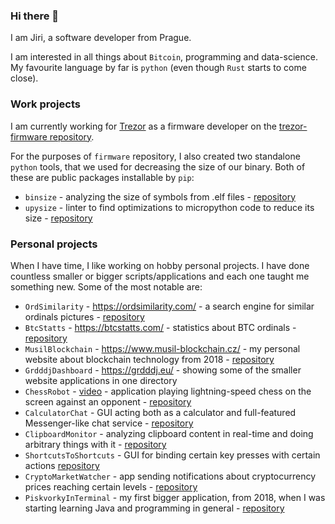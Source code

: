 ### Hi there 👋

I am Jiri, a software developer from Prague.

I am interested in all things about `Bitcoin`, programming and data-science. My favourite language by far is `python` (even though `Rust` starts to come close).

### Work projects
I am currently working for [Trezor](https://www.trezor.io) as a firmware developer on the [trezor-firmware repository](https://github.com/trezor/trezor-firmware).

For the purposes of `firmware` repository, I also created two standalone `python` tools, that we used for decreasing the size of our binary. Both of these are public packages installable by `pip`: 
- `binsize` - analyzing the size of symbols from .elf files - [repository](https://github.com/grdddj/binsize)
- `upysize` - linter to find optimizations to micropython code to reduce its size - [repository](https://github.com/grdddj/upysize)

### Personal projects
When I have time, I like working on hobby personal projects. I have done countless smaller or bigger scripts/applications and each one taught me something new.
Some of the most notable are:

- `OrdSimilarity` - https://ordsimilarity.com/ - a search engine for similar ordinals pictures - [repository](https://github.com/grdddj/similar-ordinals)
- `BtcStatts` - https://btcstatts.com/ - statistics about BTC ordinals - [repository](https://github.com/grdddj/ordinals-statistics)
- `MusilBlockchain` - https://www.musil-blockchain.cz/ - my personal website about blockchain technology from 2018 - [repository](https://github.com/grdddj/My-blockchain-page)
- `GrdddjDashboard` - https://grdddj.eu/ - showing some of the smaller website applications in one directory
- `ChessRobot` - [video](https://raw.githubusercontent.com/grdddj/My-codebase/master/Python/Chess%20Robot/ChessRobot_in_action.mp4) - application playing lightning-speed chess on the screen against an opponent - [repository](https://github.com/grdddj/My-codebase/tree/master/Python/Chess%20Robot)
- `CalculatorChat` - GUI acting both as a calculator and full-featured Messenger-like chat service - [repository](https://github.com/grdddj/My-codebase/tree/master/Python/GUI%20-%20CalcJokeChat)
- `ClipboardMonitor` - analyzing clipboard content in real-time and doing arbitrary things with it - [repository](https://github.com/grdddj/My-codebase/tree/master/Python/Clipboard%20hacks)
- `ShortcutsToShortcuts` - GUI for binding certain key presses with certain actions [repository](https://github.com/grdddj/My-codebase/tree/master/Python/GUI%20-%20Shortcuts%20to%20shortcuts)
- `CryptoMarketWatcher` - app sending notifications about cryptocurrency prices reaching certain levels - [repository](https://github.com/grdddj/My-codebase/tree/master/Python/Market%20Watcher)
- `PiskvorkyInTerminal` - my first bigger application, from 2018, when I was starting learning Java and programming in general - [repository](https://github.com/grdddj/My-codebase/tree/master/Java/Java%20-%20Pi%C5%A1kvorky%20OutputWindow)

